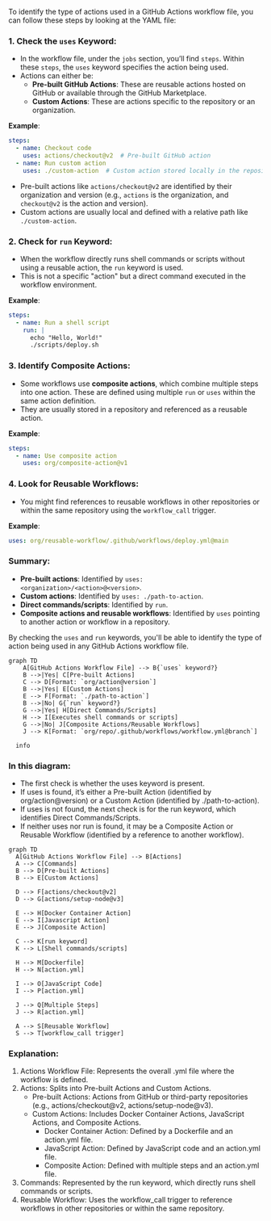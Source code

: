 To identify the type of actions used in a GitHub Actions workflow file, you can follow these steps by looking at the YAML file:

### 1. **Check the `uses` Keyword**:
   - In the workflow file, under the `jobs` section, you’ll find `steps`. Within these `steps`, the `uses` keyword specifies the action being used.
   - Actions can either be:
     - **Pre-built GitHub Actions**: These are reusable actions hosted on GitHub or available through the GitHub Marketplace.
     - **Custom Actions**: These are actions specific to the repository or an organization.

   **Example**:
   ```yaml
   steps:
     - name: Checkout code
       uses: actions/checkout@v2  # Pre-built GitHub action
     - name: Run custom action
       uses: ./custom-action  # Custom action stored locally in the repository
   ```

   - Pre-built actions like `actions/checkout@v2` are identified by their organization and version (e.g., `actions` is the organization, and `checkout@v2` is the action and version).
   - Custom actions are usually local and defined with a relative path like `./custom-action`.

### 2. **Check for `run` Keyword**:
   - When the workflow directly runs shell commands or scripts without using a reusable action, the `run` keyword is used.
   - This is not a specific "action" but a direct command executed in the workflow environment.

   **Example**:
   ```yaml
   steps:
     - name: Run a shell script
       run: |
         echo "Hello, World!"
         ./scripts/deploy.sh
   ```

### 3. **Identify Composite Actions**:
   - Some workflows use **composite actions**, which combine multiple steps into one action. These are defined using multiple `run` or `uses` within the same action definition.
   - They are usually stored in a repository and referenced as a reusable action.

   **Example**:
   ```yaml
   steps:
     - name: Use composite action
       uses: org/composite-action@v1
   ```

### 4. **Look for Reusable Workflows**:
   - You might find references to reusable workflows in other repositories or within the same repository using the `workflow_call` trigger.

   **Example**:
   ```yaml
   uses: org/reusable-workflow/.github/workflows/deploy.yml@main
   ```

### Summary:
- **Pre-built actions**: Identified by `uses: <organization>/<action>@<version>`.
- **Custom actions**: Identified by `uses: ./path-to-action`.
- **Direct commands/scripts**: Identified by `run`.
- **Composite actions and reusable workflows**: Identified by `uses` pointing to another action or workflow in a repository.

By checking the `uses` and `run` keywords, you'll be able to identify the type of action being used in any GitHub Actions workflow file.



```
graph TD
    A[GitHub Actions Workflow File] --> B{`uses` keyword?}
    B -->|Yes| C[Pre-built Actions]
    C --> D[Format: `org/action@version`]
    B -->|Yes| E[Custom Actions]
    E --> F[Format: `./path-to-action`]
    B -->|No| G{`run` keyword?}
    G -->|Yes| H[Direct Commands/Scripts]
    H --> I[Executes shell commands or scripts]
    G -->|No| J[Composite Actions/Reusable Workflows]
    J --> K[Format: `org/repo/.github/workflows/workflow.yml@branch`]
```

```mermaid
  info
```


### In this diagram:

* The first check is whether the uses keyword is present.
* If uses is found, it’s either a Pre-built Action (identified by org/action@version) or a Custom Action (identified by ./path-to-action).
* If uses is not found, the next check is for the run keyword, which identifies Direct Commands/Scripts.
* If neither uses nor run is found, it may be a Composite Action or Reusable Workflow (identified by a reference to another workflow).






```
graph TD
  A[GitHub Actions Workflow File] --> B[Actions]
  A --> C[Commands]
  B --> D[Pre-built Actions]
  B --> E[Custom Actions]

  D --> F[actions/checkout@v2]
  D --> G[actions/setup-node@v3]

  E --> H[Docker Container Action]
  E --> I[Javascript Action]
  E --> J[Composite Action]

  C --> K[run keyword]
  K --> L[Shell commands/scripts]

  H --> M[Dockerfile]
  H --> N[action.yml]

  I --> O[JavaScript Code]
  I --> P[action.yml]

  J --> Q[Multiple Steps]
  J --> R[action.yml]
  
  A --> S[Reusable Workflow]
  S --> T[workflow_call trigger]

```

### Explanation:
1. Actions Workflow File: Represents the overall .yml file where the workflow is defined.
2. Actions: Splits into Pre-built Actions and Custom Actions.
   - Pre-built Actions: Actions from GitHub or third-party repositories (e.g., actions/checkout@v2, actions/setup-node@v3).
   - Custom Actions: Includes Docker Container Actions, JavaScript Actions, and Composite Actions.
      - Docker Container Action: Defined by a Dockerfile and an action.yml file.
      - JavaScript Action: Defined by JavaScript code and an action.yml file.
      - Composite Action: Defined with multiple steps and an action.yml file.
3. Commands: Represented by the run keyword, which directly runs shell commands or scripts.
4. Reusable Workflow: Uses the workflow_call trigger to reference workflows in other repositories or within the same repository.
